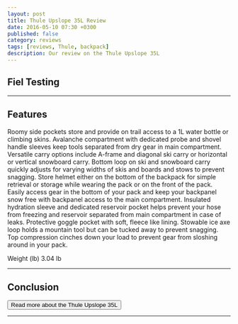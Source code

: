 ```yaml
---
layout: post
title: Thule Upslope 35L Review
date: 2016-05-10 07:30 +0300
published: false
category: reviews
tags: [reviews, Thule, backpack]
description: Our review on the Thule Upslope 35L
---
```

## Fiel Testing

---

## Features

Roomy side pockets store and provide on trail access to a 1L water bottle or climbing skins.
Avalanche compartment with dedicated probe and shovel handle sleeves keep tools separated from dry gear in main compartment.
Versatile carry options include A-frame and diagonal ski carry or horizontal or vertical snowboard carry.
Bottom loop on ski and snowboard carry quickly adjusts for varying widths of skis and boards and stows to prevent snagging.
Store helmet either on the bottom of the backpack for simple retrieval or storage while wearing the pack or on the front of the pack.
Easily access gear in the bottom of your pack and keep your backpanel snow free with backpanel access to the main compartment.
Insulated hydration sleeve and dedicated reservoir pocket helps prevent your hose from freezing and reservoir separated from main compartment in case of leaks.
Protective goggle pocket with soft, fleece like lining.
Stowable ice axe loop holds a mountain tool but can be tucked away to prevent snagging.
Top compression cinches down your load to prevent gear from sloshing around in your pack.

Weight (lb)	3.04 lb

---

## Conclusion


<a href="http://www.moosejaw.com/moosejaw/shop/product_Thule-Upslope-35L-Snowsports-Backpack_10290872_10208_10000001_-1_"><button type="button" class="btn btn-danger">Read more about the Thule Upslope 35L</button></a>

---

<script type="text/javascript">
amzn_assoc_placement = "adunit0";
amzn_assoc_search_bar = "true";
amzn_assoc_tracking_id = "hikeve-20";
amzn_assoc_search_bar_position = "top";
amzn_assoc_ad_mode = "search";
amzn_assoc_ad_type = "smart";
amzn_assoc_marketplace = "amazon";
amzn_assoc_region = "US";
amzn_assoc_title = "Thule Backpacks";
amzn_assoc_default_search_phrase = "thule backpack";
amzn_assoc_default_category = "All";
amzn_assoc_linkid = "fad3ef44eab5cdcffa305c971b09888c";
</script>
<script src="//z-na.amazon-adsystem.com/widgets/onejs?MarketPlace=US"></script>
